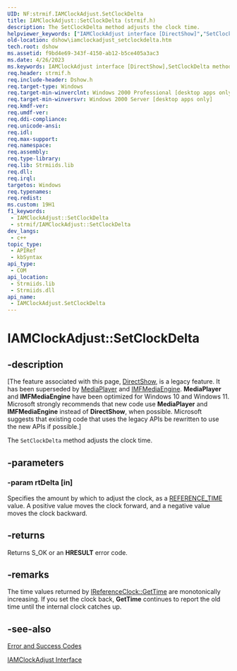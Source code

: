 ```yaml
---
UID: NF:strmif.IAMClockAdjust.SetClockDelta
title: IAMClockAdjust::SetClockDelta (strmif.h)
description: The SetClockDelta method adjusts the clock time.
helpviewer_keywords: ["IAMClockAdjust interface [DirectShow]","SetClockDelta method","IAMClockAdjust.SetClockDelta","IAMClockAdjust::SetClockDelta","IAMClockAdjustSetClockDelta","SetClockDelta","SetClockDelta method [DirectShow]","SetClockDelta method [DirectShow]","IAMClockAdjust interface","dshow.iamclockadjust_setclockdelta","strmif/IAMClockAdjust::SetClockDelta"]
old-location: dshow\iamclockadjust_setclockdelta.htm
tech.root: dshow
ms.assetid: f9bd4e69-343f-4150-ab12-b5ce405a3ac3
ms.date: 4/26/2023
ms.keywords: IAMClockAdjust interface [DirectShow],SetClockDelta method, IAMClockAdjust.SetClockDelta, IAMClockAdjust::SetClockDelta, IAMClockAdjustSetClockDelta, SetClockDelta, SetClockDelta method [DirectShow], SetClockDelta method [DirectShow],IAMClockAdjust interface, dshow.iamclockadjust_setclockdelta, strmif/IAMClockAdjust::SetClockDelta
req.header: strmif.h
req.include-header: Dshow.h
req.target-type: Windows
req.target-min-winverclnt: Windows 2000 Professional [desktop apps only]
req.target-min-winversvr: Windows 2000 Server [desktop apps only]
req.kmdf-ver: 
req.umdf-ver: 
req.ddi-compliance: 
req.unicode-ansi: 
req.idl: 
req.max-support: 
req.namespace: 
req.assembly: 
req.type-library: 
req.lib: Strmiids.lib
req.dll: 
req.irql: 
targetos: Windows
req.typenames: 
req.redist: 
ms.custom: 19H1
f1_keywords:
 - IAMClockAdjust::SetClockDelta
 - strmif/IAMClockAdjust::SetClockDelta
dev_langs:
 - c++
topic_type:
 - APIRef
 - kbSyntax
api_type:
 - COM
api_location:
 - Strmiids.lib
 - Strmiids.dll
api_name:
 - IAMClockAdjust.SetClockDelta
---
```


# IAMClockAdjust::SetClockDelta


## -description

\[The feature associated with this page, [DirectShow](/windows/win32/directshow/directshow), is a legacy feature. It has been superseded by [MediaPlayer](/uwp/api/Windows.Media.Playback.MediaPlayer) and [IMFMediaEngine](/windows/win32/api/mfmediaengine/nn-mfmediaengine-imfmediaengine). **MediaPlayer** and **IMFMediaEngine** have been optimized for Windows 10 and Windows 11. Microsoft strongly recommends that new code use **MediaPlayer** and **IMFMediaEngine** instead of **DirectShow**, when possible. Microsoft suggests that existing code that uses the legacy APIs be rewritten to use the new APIs if possible.\]

The <code>SetClockDelta</code> method adjusts the clock time.

## -parameters

### -param rtDelta [in]

Specifies the amount by which to adjust the clock, as a <a href="/windows/desktop/DirectShow/reference-time">REFERENCE_TIME</a> value. A positive value moves the clock forward, and a negative value moves the clock backward.

## -returns

Returns S_OK or an <b>HRESULT</b> error code.

## -remarks

The time values returned by <a href="/windows/desktop/api/strmif/nf-strmif-ireferenceclock-gettime">IReferenceClock::GetTime</a> are monotonically increasing. If you set the clock back, <b>GetTime</b> continues to report the old time until the internal clock catches up.

## -see-also

<a href="/windows/desktop/DirectShow/error-and-success-codes">Error and Success Codes</a>



<a href="/windows/desktop/api/strmif/nn-strmif-iamclockadjust">IAMClockAdjust Interface</a>